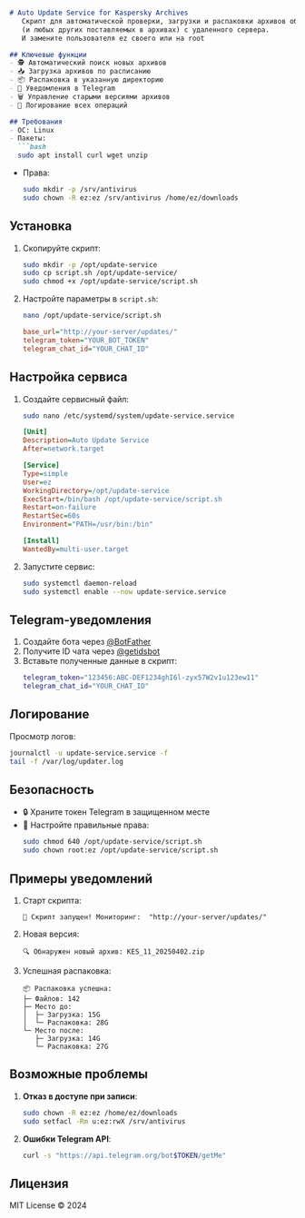 ```markdown

# Auto Update Service for Kaspersky Archives
   Скрипт для автоматической проверки, загрузки и распаковки архивов обновлений Kaspersky 
   (и любых других поставляемых в архивах) с удаленного сервера.
   И замените пользователя ez своего или на root

## Ключевые функции
- 🕵️ Автоматический поиск новых архивов
- 📥 Загрузка архивов по расписанию
- 📦 Распаковка в указанную директорию
- 🔔 Уведомления в Telegram
- 🗑️ Управление старыми версиями архивов
- 📝 Логирование всех операций

## Требования
- ОС: Linux
- Пакеты:
  ```bash
  sudo apt install curl wget unzip
  ```
- Права:
  ```bash
  sudo mkdir -p /srv/antivirus
  sudo chown -R ez:ez /srv/antivirus /home/ez/downloads
  ```

## Установка
1. Скопируйте скрипт:
   ```bash
   sudo mkdir -p /opt/update-service
   sudo cp script.sh /opt/update-service/
   sudo chmod +x /opt/update-service/script.sh
   ```

2. Настройте параметры в `script.sh`:
   ```bash
   nano /opt/update-service/script.sh
   ```
   ```ini
   base_url="http://your-server/updates/"
   telegram_token="YOUR_BOT_TOKEN"
   telegram_chat_id="YOUR_CHAT_ID"
   ```

## Настройка сервиса
1. Создайте сервисный файл:
   ```bash
   sudo nano /etc/systemd/system/update-service.service
   ```
   ```ini
   [Unit]
   Description=Auto Update Service
   After=network.target

   [Service]
   Type=simple
   User=ez
   WorkingDirectory=/opt/update-service
   ExecStart=/bin/bash /opt/update-service/script.sh
   Restart=on-failure
   RestartSec=60s
   Environment="PATH=/usr/bin:/bin"

   [Install]
   WantedBy=multi-user.target
   ```

2. Запустите сервис:
   ```bash
   sudo systemctl daemon-reload
   sudo systemctl enable --now update-service.service
   ```

## Telegram-уведомления
1. Создайте бота через [@BotFather](https://t.me/BotFather)
2. Получите ID чата через [@getidsbot](https://t.me/getidsbot)
3. Вставьте полученные данные в скрипт:
   ```bash
   telegram_token="123456:ABC-DEF1234ghI6l-zyx57W2v1u123ew11"
   telegram_chat_id="YOUR_CHAT_ID"
   ```

## Логирование
Просмотр логов:
```bash
journalctl -u update-service.service -f
tail -f /var/log/updater.log
```

## Безопасность
- 🔒 Храните токен Telegram в защищенном месте
- 🔑 Настройте правильные права:
  ```bash
  sudo chmod 640 /opt/update-service/script.sh
  sudo chown root:ez /opt/update-service/script.sh
  ```

## Примеры уведомлений
1. Старт скрипта:
   ```
   🔄 Скрипт запущен! Мониторинг:  "http://your-server/updates/"
   ```
2. Новая версия:
   ```
   🔍 Обнаружен новый архив: KES_11_20250402.zip
   ```
3. Успешная распаковка:
   ```
   📦 Распаковка успешна:
   ├─ Файлов: 142
   ├─ Место до:
   │  ├─ Загрузка: 15G
   │  └─ Распаковка: 28G
   └─ Место после:
      ├─ Загрузка: 14G
      └─ Распаковка: 27G
   ```

## Возможные проблемы
1. **Отказ в доступе при записи**:
   ```bash
   sudo chown -R ez:ez /home/ez/downloads
   sudo setfacl -Rm u:ez:rwX /srv/antivirus
   ```

2. **Ошибки Telegram API**:
   ```bash
   curl -s "https://api.telegram.org/bot$TOKEN/getMe"
   ```

## Лицензия
MIT License © 2024 
```